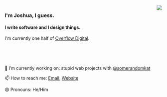 <img align="right" src="https://github-readme-stats.vercel.app/api?username=joshuathompsonlindley&show_icons=true&hide_title=true">

### I'm Joshua, I guess.

#### I write software and I design things.
I'm currently one half of [Overflow Digital](https://overflow.digital).

<br>
<br>
<br>

🔭 I’m currently working on: stupid web projects with [@somerandomkat](https://github.com/somerandomkat)

📫 How to reach me: [Email](mailto://joshua@overflow.digital), [Website](https://joshuathompson.co.uk)

😄 Pronouns: He/Him
